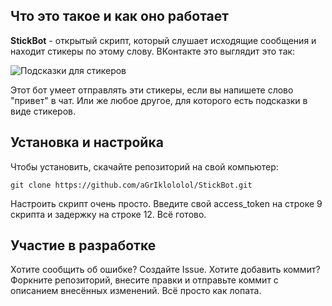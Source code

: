 ## Что это такое и как оно работает
**StickBot** - открытый скрипт, который слушает исходящие сообщения и находит стикеры по этому слову. ВКонтакте это выглядит это так:

![Подсказки для стикеров](https://sun9-6.userapi.com/impg/_ELBQccrhMRbLd5hecPk5bcUIsIMzuaPUTiRXQ/9l8DD92tdBU.jpg?size=546x154&quality=96&sign=22bf0a017a9fba266e23b92a3e75e0b1&type=album)

Этот бот умеет отправлять эти стикеры, если вы напишете слово "привет" в чат. Или же любое другое, для которого есть подсказки в виде стикеров.

## Установка и настройка
Чтобы установить, скачайте репозиторий на свой компьютер:

    git clone https://github.com/aGrIklololol/StickBot.git
Настроить скрипт очень просто. Введите свой access_token на строке 9 скрипта и задержку на строке 12. Всё готово.
## Участие в разработке
Хотите сообщить об ошибке? Создайте Issue. Хотите добавить коммит? Форкните репозиторий, внесите правки и отправьте коммит с описанием внесённых изменений. Всё просто как лопата.

